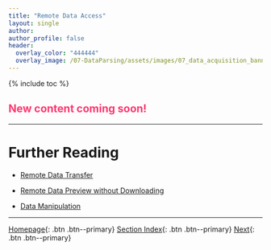 ```yaml
---
title: "Remote Data Access"
layout: single
author:
author_profile: false
header:
  overlay_color: "444444"
  overlay_image: /07-DataParsing/assets/images/07_data_acquisition_banner.png
---
```


{% include toc %}

## <span style="color: #ff3870;">New content coming soon!</span>







___
# Further Reading
* [Remote Data Transfer](02-0-remote-data-transfer)
* [Remote Data Preview without Downloading](03-0-remote-data-preview)

* [Data Manipulation](../02-DATA-MANIPULATION/01-data-manipulation)

___

[Homepage](../../index.md){: .btn  .btn--primary}
[Section Index](../00-DataParsing-LandingPage){: .btn  .btn--primary}
[Next](02-0-remote-data-transfer){: .btn  .btn--primary}
